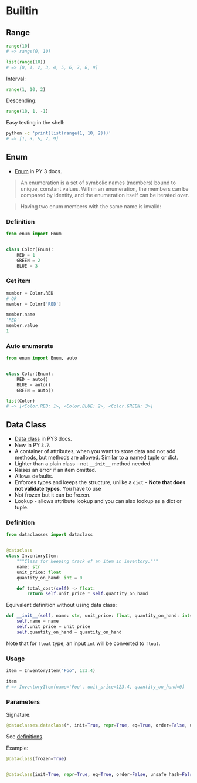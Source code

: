 # Builtin

## Range


```python
range(10)
# => range(0, 10)
```

```python
list(range(10))
# => [0, 1, 2, 3, 4, 5, 6, 7, 8, 9]
```

Interval:

```python
range(1, 10, 2)
```

Descending:

```python
range(10, 1, -1)
```

Easy testing in the shell:

```sh
python -c 'print(list(range(1, 10, 2)))'
# => [1, 3, 5, 7, 9]
```


## Enum


- [Enum](https://docs.python.org/3/library/enum.html) in PY 3 docs.

> An enumeration is a set of symbolic names (members) bound to unique, constant values. Within an enumeration, the members can be compared by identity, and the enumeration itself can be iterated over.

> Having two enum members with the same name is invalid:


### Definition

```python
from enum import Enum


class Color(Enum):
    RED = 1
    GREEN = 2
    BLUE = 3
```


### Get item

```python
member = Color.RED
# OR
member = Color['RED']
```

```python
member.name
'RED'
member.value
1
```

### Auto enumerate

```python
from enum import Enum, auto


class Color(Enum):
    RED = auto()
    BLUE = auto()
    GREEN = auto()
```

```python
list(Color)
# => [<Color.RED: 1>, <Color.BLUE: 2>, <Color.GREEN: 3>]
```

## Data Class

- [Data class](https://docs.python.org/3/library/dataclasses.html) in PY3 docs.
- New in PY `3.7`.
- A container of attributes, when you want to store data and not add methods, but methods are allowed. Similar to a named tuple or dict.
- Lighter than a plain class - not `__init__` method needed. 
- Raises an error if an item omitted.
- Allows defaults.
- Enforces types and keeps the structure, unlike a `dict` - **Note that does not validate types**. You have to use 
- Not frozen but it can be frozen.
- Lookup - allows attribute lookup and you can also lookup as a dict or tuple.

### Definition

```python
from dataclasses import dataclass


@dataclass
class InventoryItem:
    """Class for keeping track of an item in inventory."""
    name: str
    unit_price: float
    quantity_on_hand: int = 0

    def total_cost(self) -> float:
        return self.unit_price * self.quantity_on_hand
```

Equivalent definition without using data class:

```python
def __init__(self, name: str, unit_price: float, quantity_on_hand: int=0):
    self.name = name
    self.unit_price = unit_price
    self.quantity_on_hand = quantity_on_hand
```

Note that for `float` type, an input `int` will be converted to `float`.

### Usage

```python
item = InventoryItem("Foo", 123.4)

item
# => InventoryItem(name='Foo', unit_price=123.4, quantity_on_hand=0)
```

### Parameters

Signature:

```python
@dataclasses.dataclass(*, init=True, repr=True, eq=True, order=False, unsafe_hash=False, frozen=False)
```

See [definitions](https://docs.python.org/3/library/dataclasses.html#module-level-decorators-classes-and-functions).

Example:

```python
@dataclass(frozen=True)


@dataclass(init=True, repr=True, eq=True, order=False, unsafe_hash=False, frozen=False)
```
<!--stackedit_data:
eyJoaXN0b3J5IjpbMTA4NjIxMDczMCwxOTg2MjIyMjIwXX0=
-->